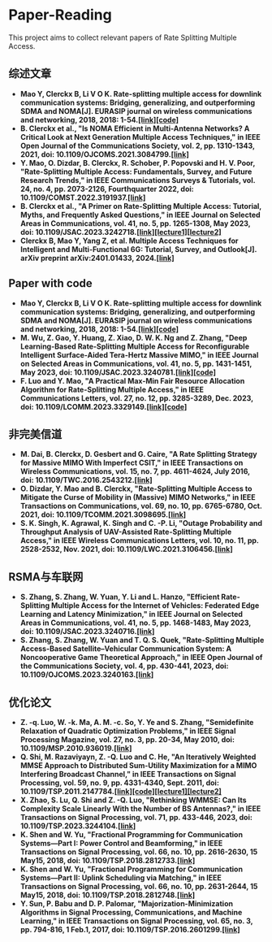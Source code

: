 # Paper-Reading
 This project aims to collect relevant papers of Rate Splitting Multiple Access. 

## 综述文章
- **Mao Y, Clerckx B, Li V O K. Rate-splitting multiple access for downlink communication systems: Bridging, generalizing, and outperforming SDMA and NOMA[J]. EURASIP journal on wireless communications and networking, 2018, 2018: 1-54.[[link]](https://link.springer.com/article/10.1186/s13638-018-1104-7)[[code]](https://github.com/YijieLinaMao/RSMA)**
- **B. Clerckx et al., "Is NOMA Efficient in Multi-Antenna Networks? A Critical Look at Next Generation Multiple Access Techniques," in IEEE Open Journal of the Communications Society, vol. 2, pp. 1310-1343, 2021, doi: 10.1109/OJCOMS.2021.3084799.[[link]](https://ieeexplore.ieee.org/document/9451194)**
- **Y. Mao, O. Dizdar, B. Clerckx, R. Schober, P. Popovski and H. V. Poor, "Rate-Splitting Multiple Access: Fundamentals, Survey, and Future Research Trends," in IEEE Communications Surveys & Tutorials, vol. 24, no. 4, pp. 2073-2126, Fourthquarter 2022, doi: 10.1109/COMST.2022.3191937.[[link]](https://ieeexplore.ieee.org/document/9831440)**
- **B. Clerckx et al., "A Primer on Rate-Splitting Multiple Access: Tutorial, Myths, and Frequently Asked Questions," in IEEE Journal on Selected Areas in Communications, vol. 41, no. 5, pp. 1265-1308, May 2023, doi: 10.1109/JSAC.2023.3242718.[[link]](https://ieeexplore.ieee.org/document/10038476)[[lecture1]](https://www.youtube.com/watch?v=OB5YzL8pJ48)[[lecture2]](https://www.youtube.com/watch?v=H8e-PLvU3lM)**
- **Clerckx B, Mao Y, Yang Z, et al. Multiple Access Techniques for Intelligent and Multi-Functional 6G: Tutorial, Survey, and Outlook[J]. arXiv preprint arXiv:2401.01433, 2024.[[link]](https://arxiv.org/abs/2401.01433)**

## Paper with code
- **Mao Y, Clerckx B, Li V O K. Rate-splitting multiple access for downlink communication systems: Bridging, generalizing, and outperforming SDMA and NOMA[J]. EURASIP journal on wireless communications and networking, 2018, 2018: 1-54.[[link]](https://link.springer.com/article/10.1186/s13638-018-1104-7)[[code]](https://github.com/YijieLinaMao/RSMA)**
- **M. Wu, Z. Gao, Y. Huang, Z. Xiao, D. W. K. Ng and Z. Zhang, "Deep Learning-Based Rate-Splitting Multiple Access for Reconfigurable Intelligent Surface-Aided Tera-Hertz Massive MIMO," in IEEE Journal on Selected Areas in Communications, vol. 41, no. 5, pp. 1431-1451, May 2023, doi: 10.1109/JSAC.2023.3240781.[[link]](https://ieeexplore.ieee.org/document/10032139)[[code]](https://github.com/wuminghui123/DL_RSMA)**
- **F. Luo and Y. Mao, "A Practical Max-Min Fair Resource Allocation Algorithm for Rate-Splitting Multiple Access," in IEEE Communications Letters, vol. 27, no. 12, pp. 3285-3289, Dec. 2023, doi: 10.1109/LCOMM.2023.3329149.[[link]](https://ieeexplore.ieee.org/document/10304220)[[code]](https://github.com/YijieLinaMao/RSMA-low-complexity-MaxMin)**

## 非完美信道
- **M. Dai, B. Clerckx, D. Gesbert and G. Caire, "A Rate Splitting Strategy for Massive MIMO With Imperfect CSIT," in IEEE Transactions on Wireless Communications, vol. 15, no. 7, pp. 4611-4624, July 2016, doi: 10.1109/TWC.2016.2543212.[[link]](https://ieeexplore.ieee.org/document/7434643)**
- **O. Dizdar, Y. Mao and B. Clerckx, "Rate-Splitting Multiple Access to Mitigate the Curse of Mobility in (Massive) MIMO Networks," in IEEE Transactions on Communications, vol. 69, no. 10, pp. 6765-6780, Oct. 2021, doi: 10.1109/TCOMM.2021.3098695.[[link]](https://ieeexplore.ieee.org/document/9491092)**
- **S. K. Singh, K. Agrawal, K. Singh and C. -P. Li, "Outage Probability and Throughput Analysis of UAV-Assisted Rate-Splitting Multiple Access," in IEEE Wireless Communications Letters, vol. 10, no. 11, pp. 2528-2532, Nov. 2021, doi: 10.1109/LWC.2021.3106456.[[link]](https://ieeexplore.ieee.org/document/9519666)**

## RSMA与车联网
- **S. Zhang, S. Zhang, W. Yuan, Y. Li and L. Hanzo, "Efficient Rate-Splitting Multiple Access for the Internet of Vehicles: Federated Edge Learning and Latency Minimization," in IEEE Journal on Selected Areas in Communications, vol. 41, no. 5, pp. 1468-1483, May 2023, doi: 10.1109/JSAC.2023.3240716.[[link]](https://ieeexplore.ieee.org/document/10032163)**
- **S. Zhang, S. Zhang, W. Yuan and T. Q. S. Quek, "Rate-Splitting Multiple Access-Based Satellite–Vehicular Communication System: A Noncooperative Game Theoretical Approach," in IEEE Open Journal of the Communications Society, vol. 4, pp. 430-441, 2023, doi: 10.1109/OJCOMS.2023.3240163.[[link]](https://ieeexplore.ieee.org/abstract/document/10032137)**



## 优化论文
- **Z. -q. Luo, W. -k. Ma, A. M. -c. So, Y. Ye and S. Zhang, "Semidefinite Relaxation of Quadratic Optimization Problems," in IEEE Signal Processing Magazine, vol. 27, no. 3, pp. 20-34, May 2010, doi: 10.1109/MSP.2010.936019.[[link]](https://ieeexplore.ieee.org/document/5447068)**
- **Q. Shi, M. Razaviyayn, Z. -Q. Luo and C. He, "An Iteratively Weighted MMSE Approach to Distributed Sum-Utility Maximization for a MIMO Interfering Broadcast Channel," in IEEE Transactions on Signal Processing, vol. 59, no. 9, pp. 4331-4340, Sept. 2011, doi: 10.1109/TSP.2011.2147784.[[link]](https://ieeexplore.ieee.org/document/5756489)[[code]](https://zhuanlan.zhihu.com/p/586660620)[[lecture1]](https://www.bilibili.com/video/BV1oV4y1L7D3/?spm_id_from=333.337.search-card.all.click&vd_source=466e8bdaaf9c540ba810bf2a935185f9)[[lecture2]](https://www.bilibili.com/video/BV1jS4y1t7aD/?spm_id_from=333.788.recommend_more_video.1&vd_source=466e8bdaaf9c540ba810bf2a935185f9)**
- **X. Zhao, S. Lu, Q. Shi and Z. -Q. Luo, "Rethinking WMMSE: Can Its Complexity Scale Linearly With the Number of BS Antennas?," in IEEE Transactions on Signal Processing, vol. 71, pp. 433-446, 2023, doi: 10.1109/TSP.2023.3244104.[[link]](https://ieeexplore.ieee.org/document/10054084)**
- **K. Shen and W. Yu, "Fractional Programming for Communication Systems—Part I: Power Control and Beamforming," in IEEE Transactions on Signal Processing, vol. 66, no. 10, pp. 2616-2630, 15 May15, 2018, doi: 10.1109/TSP.2018.2812733.[[link]](https://ieeexplore.ieee.org/document/8314727)**
- **K. Shen and W. Yu, "Fractional Programming for Communication Systems—Part II: Uplink Scheduling via Matching," in IEEE Transactions on Signal Processing, vol. 66, no. 10, pp. 2631-2644, 15 May15, 2018, doi: 10.1109/TSP.2018.2812748.[[link]](https://ieeexplore.ieee.org/document/8310563)**
- **Y. Sun, P. Babu and D. P. Palomar, "Majorization-Minimization Algorithms in Signal Processing, Communications, and Machine Learning," in IEEE Transactions on Signal Processing, vol. 65, no. 3, pp. 794-816, 1 Feb.1, 2017, doi: 10.1109/TSP.2016.2601299.[[link]](https://ieeexplore.ieee.org/document/7547360)**












